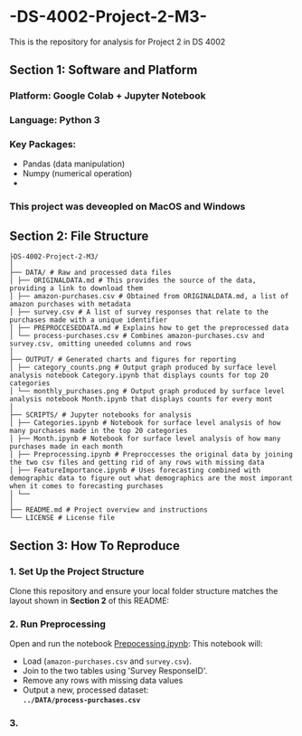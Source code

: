 # -DS-4002-Project-2-M3-
This is the repository for analysis for Project 2 in DS 4002

## Section 1: Software and Platform

### Platform: Google Colab + Jupyter Notebook
### Language: Python 3
### Key Packages:
  - Pandas (data manipulation)
  - Numpy (numerical operation)
  - 

### This project was deveopled on MacOS and Windows

## Section 2: File Structure
```
├DS-4002-Project-2-M3/
│
├── DATA/ # Raw and processed data files
│ ├── ORIGINALDATA.md # This provides the source of the data, providing a link to download them
│ ├── amazon-purchases.csv # Obtained from ORIGINALDATA.md, a list of amazon purchases with metadata
│ ├── survey.csv # A list of survey responses that relate to the purchases made with a unique identifier
│ ├── PREPROCCESEDDATA.md # Explains how to get the preprocessed data
│ └── process-purchases.csv # Combines amazon-purchases.csv and survey.csv, omitting uneeded columns and rows
│
├── OUTPUT/ # Generated charts and figures for reporting
│ ├── category_counts.png # Output graph produced by surface level analysis notebook Category.ipynb that displays counts for top 20 categories
│ └── monthly_purchases.png # Output graph produced by surface level analysis notebook Month.ipynb that displays counts for every mont 
│
├── SCRIPTS/ # Jupyter notebooks for analysis
│ ├── Categories.ipynb # Notebook for surface level analysis of how many purchases made in the top 20 categories
│ ├── Month.ipynb # Notebook for surface level analysis of how many purchases made in each month
│ ├── Preprocessing.ipynb # Preproccesses the original data by joining the two csv files and getting rid of any rows with missing data
│ ├── FeatureImportance.ipynb # Uses forecasting combined with demographic data to figure out what demographics are the most imporant when it comes to forecasting purchases
│ └── 
│
├── README.md # Project overview and instructions
└── LICENSE # License file
```


## Section 3: How To Reproduce

### 1. Set Up the Project Structure
Clone this repository and ensure your local folder structure matches the layout shown in **Section 2** of this README:

### 2.  Run Preprocessing
Open and run the notebook [Prepocessing.ipynb](https://github.com/Bubcheeseburger/-DS-4002-Project-2-M3-/blob/main/SCRIPTS/Preprocessing.ipynb):
This notebook will:
- Load (`amazon-purchases.csv` and `survey.csv`).
- Join to the two tables using 'Survey ResponseID'.
- Remove any rows with missing data values
- Output a new, processed dataset:  
  **`../DATA/process-purchases.csv`**

### 3.

